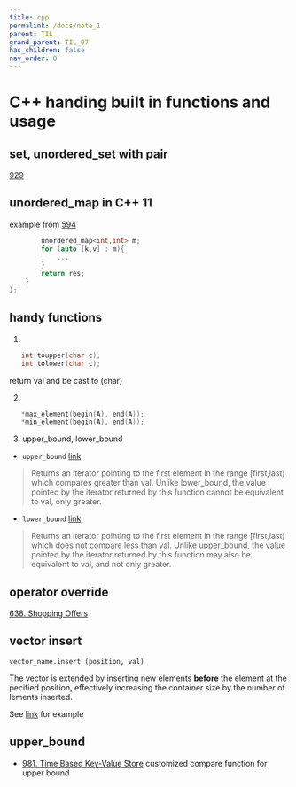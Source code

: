 ```yaml
---
title: cpp
permalink: /docs/note_1
parent: TIL
grand_parent: TIL_07
has_children: false
nav_order: 0
---
```


# C++ handing built in functions and usage

## set, unordered_set with pair

[929](/docs/929)

## unordered_map in C++ 11

example from [594](/docs/594)

```c++
        unordered_map<int,int> m;
        for (auto [k,v] : m){
            ...
        }
        return res;
    }
};
```

## handy functions

1.

```c++
   int toupper(char c);
   int tolower(char c);
```

return val and be cast to (char)

2.

```c++
   *max_element(begin(A), end(A));
   *min_element(begin(A), end(A));
```

3. upper_bound, lower_bound

- `upper_bound`
  [link](http://www.cplusplus.com/reference/algorithm/upper_bound/)

> Returns an iterator pointing to the first element in the range [first,last) which compares greater than val.
> Unlike lower_bound, the value pointed by the iterator returned by this function cannot be equivalent to val, only greater.

- `lower_bound`
  [link](http://www.cplusplus.com/reference/algorithm/lower_bound/)

> Returns an iterator pointing to the first element in the range [first,last) which does not compare less than val.
> Unlike upper_bound, the value pointed by the iterator returned by this function may also be equivalent to val, and not only greater.

## operator override

[638. Shopping Offers](/docs/638)

## vector insert

`vector_name.insert (position, val)`

The vector is extended by inserting new elements **before** the element at the pecified position, effectively increasing the container size by the number of lements inserted.

See [link](https://www.geeksforgeeks.org/vector-insert-function-in-c-stl/) for example

## upper_bound

- [981. Time Based Key-Value Store](/docs/981) customized compare function for upper bound
